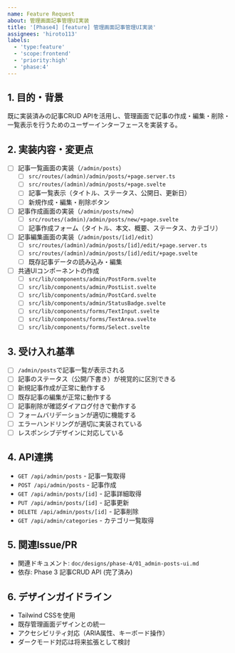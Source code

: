```yaml
---
name: Feature Request
about: 管理画面記事管理UI実装
title: '[Phase4] [feature] 管理画面記事管理UI実装'
assignees: 'hiroto113'
labels:
  - 'type:feature'
  - 'scope:frontend'
  - 'priority:high'
  - 'phase:4'
---
```


## 1. 目的・背景
既に実装済みの記事CRUD APIを活用し、管理画面で記事の作成・編集・削除・一覧表示を行うためのユーザーインターフェースを実装する。

## 2. 実装内容・変更点
- [ ] 記事一覧画面の実装（`/admin/posts`）
  - [ ] `src/routes/(admin)/admin/posts/+page.server.ts`
  - [ ] `src/routes/(admin)/admin/posts/+page.svelte`
  - [ ] 記事一覧表示（タイトル、ステータス、公開日、更新日）
  - [ ] 新規作成・編集・削除ボタン
- [ ] 記事作成画面の実装（`/admin/posts/new`）
  - [ ] `src/routes/(admin)/admin/posts/new/+page.svelte`
  - [ ] 記事作成フォーム（タイトル、本文、概要、ステータス、カテゴリ）
- [ ] 記事編集画面の実装（`/admin/posts/[id]/edit`）
  - [ ] `src/routes/(admin)/admin/posts/[id]/edit/+page.server.ts`
  - [ ] `src/routes/(admin)/admin/posts/[id]/edit/+page.svelte`
  - [ ] 既存記事データの読み込み・編集
- [ ] 共通UIコンポーネントの作成
  - [ ] `src/lib/components/admin/PostForm.svelte`
  - [ ] `src/lib/components/admin/PostList.svelte`
  - [ ] `src/lib/components/admin/PostCard.svelte`
  - [ ] `src/lib/components/admin/StatusBadge.svelte`
  - [ ] `src/lib/components/forms/TextInput.svelte`
  - [ ] `src/lib/components/forms/TextArea.svelte`
  - [ ] `src/lib/components/forms/Select.svelte`

## 3. 受け入れ基準
- [ ] `/admin/posts`で記事一覧が表示される
- [ ] 記事のステータス（公開/下書き）が視覚的に区別できる
- [ ] 新規記事作成が正常に動作する
- [ ] 既存記事の編集が正常に動作する
- [ ] 記事削除が確認ダイアログ付きで動作する
- [ ] フォームバリデーションが適切に機能する
- [ ] エラーハンドリングが適切に実装されている
- [ ] レスポンシブデザインに対応している

## 4. API連携
- `GET /api/admin/posts` - 記事一覧取得
- `POST /api/admin/posts` - 記事作成
- `GET /api/admin/posts/[id]` - 記事詳細取得
- `PUT /api/admin/posts/[id]` - 記事更新
- `DELETE /api/admin/posts/[id]` - 記事削除
- `GET /api/admin/categories` - カテゴリ一覧取得

## 5. 関連Issue/PR
- 関連ドキュメント: `doc/designs/phase-4/01_admin-posts-ui.md`
- 依存: Phase 3 記事CRUD API (完了済み)

## 6. デザインガイドライン
- Tailwind CSSを使用
- 既存管理画面デザインとの統一
- アクセシビリティ対応（ARIA属性、キーボード操作）
- ダークモード対応は将来拡張として検討